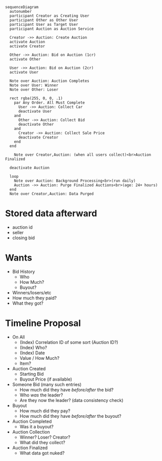 ```mermaid
sequenceDiagram
  autonumber
  participant Creator as Creating User
  participant Other as Other User
  participant User as Target User
  participant Auction as Auction Service
  
  Creator ->> Auction: Create Auction
  activate Auction
  activate Creator

  Other ->> Auction: Bid on Auction (1cr)
  activate Other

  User ->> Auction: Bid on Auction (2cr)
  activate User

  Note over Auction: Auction Completes
  Note over User: Winner
  Note over Other: Loser

  rect rgba(255, 0, 0, .1)
    par Any Order. All Must Complete
      User ->> Auction: Collect Car
      deactivate User
    and
      Other ->> Auction: Collect Bid
      deactivate Other
    and
      Creator ->> Auction: Collect Sale Price
      deactivate Creator
    end
  end

    Note over Creator,Auction: (when all users collect)<br>Auction Finalized

  deactivate Auction

  loop
    Note over Auction: Background Processing<br>(run daily)
    Auction ->> Auction: Purge Finalized Auctions<br>(age: 24+ hours)
  end
  Note over Creator,Auction: Data Purged
```

# Stored data afterward
- auction id
- seller
- closing bid

# Wants
- Bid History
  - Who
  - How Much?
  - Buyout?
- Winners/losers/etc
- How much they paid?
- What they got?

# Timeline Proposal
- On All
  - (Index) Correlation ID of some sort (Auction ID?)
  - (Index) Who?
  - (Index) Date
  - Value / How Much?
  - Item?
- Auction Created
  - Starting Bid
  - Buyout Price (if available)
- Someone Bid (many such entries)
  - How much did they have *before/after* the bid?
  - Who *was* the leader?
  - Are they now the leader? (data consistency check)
- Buyout
  - How much did they pay?
  - How much did they have *before/after* the buyout?
- Auction Completed
  - Was it a buyout?
- Auction Collection
  - Winner? Loser? Creator?
  - What did they collect?
- Auction Finalized
  - What data got nuked?